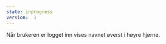 ```yaml
---
state: inprogress
version:  1
---
```


Når brukeren er logget inn vises navnet øverst i høyre hjørne.
